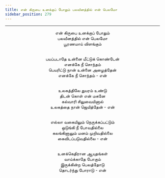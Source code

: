 ```yaml
---
title: என் கிருபை உனக்குப் போதும் பலவீனத்தில் என் பெலமோ
sidebar_position: 279
---
```


---
<center>
என் கிருபை உனக்குப் போதும்<br/>
பலவீனத்தில் என் பெலமோ<br/>
பூரணமாய் விளங்கும்<br/><br/>

பயப்படாதே உன்னை மீட்டுக் கொண்டேன்<br/>
எனக்கே நீ சொந்தம்<br/>
பெயரிட்டு நான் உன்னை அழைத்தேன்<br/>
எனக்கே நீ சொந்தம்                - என்<br/><br/>

உலகத்திலே துயரம் உண்டு<br/>
திடன் கொள் என் மகனே<br/>
கல்வாரி சிலுவையினால்<br/>
உலகத்தை நான் ஜெயித்தேன்                - என்<br/><br/>

எல்லா வகையிலும் நெருக்கப்பட்டும்<br/>
ஒடுங்கி நீ போவதில்லை<br/>
கலங்கினாலும் மனம் முறிவதில்லை<br/>
கைவிடப்படுவதில்லை                - என்<br/><br/>

உனக்கெதிரான ஆயுதங்கள்<br/>
வாய்க்காதே போகும்<br/>
இருக்கின்ற பெலத்தோடு<br/>
தொடர்ந்து போராடு                - என்
</center>